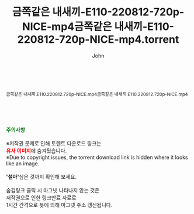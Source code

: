 ﻿---
layout: post
title:  "금쪽같은 내새끼-E110-220812-720p-NICE-mp4금쪽같은 내새끼-E110-220812-720p-NICE-mp4.torrent"
author: John
categories: [ 방송/음악 ]
tags: [  ]
image:  
description: "금쪽같은 내새끼-E110-220812-720p-NICE-mp4금쪽같은 내새끼-E110-220812-720p-NICE-mp4 torrent 정보 공유"
toc: true
toc_sticky: true
---

<br>
<div class="view-img">
<a class="view_image" href="http://torrentmobile61.com/bbs/view_image.php?fn=%2Fdata%2Ffile%2Fmusic%2F1040166537_uqB1vlxK_ac9a0ad4f48cfc518b964225af32e8dc4a00000b.jpg" target="_blank"><img alt="" class="img-tag" content="http://torrentmobile61.com/data/file/music/1040166537_uqB1vlxK_ac9a0ad4f48cfc518b964225af32e8dc4a00000b.jpg" itemprop="image" src="http://torrentmobile61.com/data/file/music/1040166537_uqB1vlxK_ac9a0ad4f48cfc518b964225af32e8dc4a00000b.jpg"/></a></div><div class="view-content" itemprop="description">
<p><span style="font-size:12px;">금쪽같은 내새끼.E110.220812.720p-NICE.mp4금쪽같은 내새끼.E110.220812.720p-NICE.mp4</span> </p> </div>
    
<br><br><br>
<p data-ke-size="size16"><b><span style="color: green;">주의사항</span></b><br /><br />※저작권 문제로 인해 토렌트 다운로드 링크는<br /><b><span style="color: red;">유사 이미지</span></b>에 숨겨뒀습니다.<br />※Due to copyright issues, the torrent download link is hidden where it looks like an image.<br /><br /><b>'설마'</b>싶은 것까지 확인해 보세요.<br /><br />숨김링크 클릭 시 마그넷 나타나지 않는 것은<br />저작권으로 인한 링크만료 자료로<br />1시간 간격으로 봇에 의해 마그넷 주소 갱신됩니다.</p>
